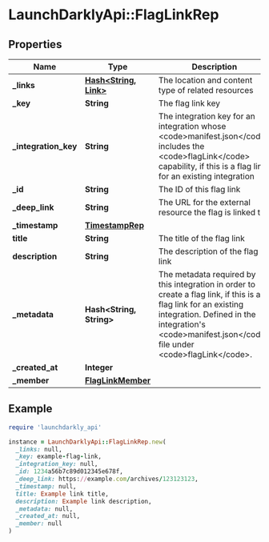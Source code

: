 # LaunchDarklyApi::FlagLinkRep

## Properties

| Name | Type | Description | Notes |
| ---- | ---- | ----------- | ----- |
| **_links** | [**Hash&lt;String, Link&gt;**](Link.md) | The location and content type of related resources |  |
| **_key** | **String** | The flag link key | [optional] |
| **_integration_key** | **String** | The integration key for an integration whose &lt;code&gt;manifest.json&lt;/code&gt; includes the &lt;code&gt;flagLink&lt;/code&gt; capability, if this is a flag link for an existing integration | [optional] |
| **_id** | **String** | The ID of this flag link |  |
| **_deep_link** | **String** | The URL for the external resource the flag is linked to |  |
| **_timestamp** | [**TimestampRep**](TimestampRep.md) |  |  |
| **title** | **String** | The title of the flag link | [optional] |
| **description** | **String** | The description of the flag link | [optional] |
| **_metadata** | **Hash&lt;String, String&gt;** | The metadata required by this integration in order to create a flag link, if this is a flag link for an existing integration. Defined in the integration&#39;s &lt;code&gt;manifest.json&lt;/code&gt; file under &lt;code&gt;flagLink&lt;/code&gt;. | [optional] |
| **_created_at** | **Integer** |  |  |
| **_member** | [**FlagLinkMember**](FlagLinkMember.md) |  | [optional] |

## Example

```ruby
require 'launchdarkly_api'

instance = LaunchDarklyApi::FlagLinkRep.new(
  _links: null,
  _key: example-flag-link,
  _integration_key: null,
  _id: 1234a56b7c89d012345e678f,
  _deep_link: https://example.com/archives/123123123,
  _timestamp: null,
  title: Example link title,
  description: Example link description,
  _metadata: null,
  _created_at: null,
  _member: null
)
```

